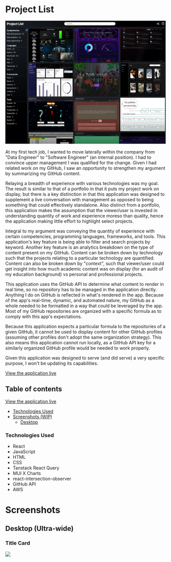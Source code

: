 # Project List

<img src="/presentation/thumbnail.webp" width="650">

At my first tech job, I wanted to move laterally within the company from "Data Engineer" to "Software Engineer" (an internal position). I had to convince upper management I was qualified for the change. Given I had related work on my GitHub, I saw an opportunity to strengthen my argument by summarizing my GitHub content.

Relaying a breadth of experience with various technologies was my goal. The result is similar to that of a portfolio in that it puts my project work on display, but there is a key distinction in that this application was designed to supplement a live conversation with management as opposed to being something that could effectively standalone. Also distinct from a portfolio, this application makes the assumption that the viewer/user is invested in understanding quantity of work and experience moreso than quality, hence the application making little effort to highlight select projects.

Integral to my argument was conveying the quantity of experience with certain competencies, programming languages, frameworks, and tools. This application's key feature is being able to filter and search projects by keyword. Another key feature is an analytics breakdown on the type of content present on my GitHub. Content can be broken down by technology such that the projects relating to a particular technology are quantified. Content can also be broken down by "context", such that viewer/user could get insight into how much academic content was on display (for an audit of my education background) vs personal and professional projects.

This application uses the GitHub API to determine what content to render in real time, so no repository has to be managed in the application directly. Anything I do on GitHub is reflected in what's rendered in the app. Because of the app's real-time, dynamic, and automated nature, my GitHub as a whole needed to be formatted in a way that could be leveraged by the app. Most of my GitHub repositories are organized with a specific formula as to comply with this app's expectations.

Because this application expects a particular formula to the repositories of a given GitHub, it cannot be used to display content for other GitHub profiles (assuming other profiles don't adopt the same organization strategy). This also means this application cannot run locally, as a GitHub API key for a similarly organized GitHub profile would be needed to work properly.

Given this application was designed to serve (and did serve) a very specific purpose, I won't be updating its capabilities.

[View the application live](https://main.d2wyze0voo0sc5.amplifyapp.com/)

## Table of contents

[View the application live](https://main.d2wyze0voo0sc5.amplifyapp.com/)

- [Technologies Used](#technologies-used)
- [Screenshots (WIP)](#screenshots)
  - [Desktop](#desktop-ultra-wide)

### Technologies Used

- React
- JavaScript
- HTML
- CSS
- Tanstack React Query
- MUI X Charts
- react-intersection-observer
- GitHub API
- AWS

# Screenshots

## Desktop (Ultra-wide)

### Title Card

<img src="https://dj8eg5xs13hf6.cloudfront.net/project-list/6.png" width="800">
